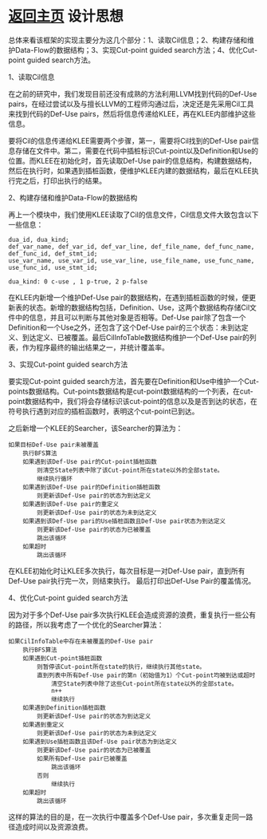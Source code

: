 [返回主页](../README.md)
设计思想
=========================
总体来看该框架的实现主要分为这几个部分：1、读取Cil信息；2、构建存储和维护Data-Flow的数据结构；3、实现Cut-point guided search方法；4、优化Cut-point guided search方法。

1、读取Cil信息

在之前的研究中，我们发现目前还没有成熟的方法利用LLVM找到代码的Def-Use pairs，在经过尝试以及与擅长LLVM的工程师沟通过后，决定还是先采用Cil工具来找到代码的Def-Use pairs，然后将信息传递给KLEE，再在KLEE内部维护这些信息。

要将Cil的信息传递给KLEE需要两个步骤，第一，需要将Cil找到的Def-Use pair信息存储在文件中。第二，需要在代码中插桩标识Cut-point以及Definition和Use的位置。而KLEE在初始化时，首先读取Def-Use pair的信息结构，构建数据结构，然后在执行时，如果遇到插桩函数，便维护KLEE内建的数据结构，最后在KLEE执行完之后，打印出执行的结果。

2、构建存储和维护Data-Flow的数据结构

再上一个模块中，我们使用KLEE读取了Cil的信息文件，Cil信息文件大致包含以下一些信息：
```
dua_id, dua_kind;
def_var_name, def_var_id, def_var_line, def_file_name, def_func_name, def_func_id, def_stmt_id; 
use_var_name, use_var_id, use_var_line, use_file_name, use_func_name, use_func_id, use_stmt_id;

dua_kind: 0 c-use , 1 p-true, 2 p-false

```
在KLEE内新增一个维护Def-Use pair的数据结构，在遇到插桩函数的时候，便更新表的状态。新增的数据结构包括，Definition、Use，这两个数据结构存储Cil文件中的信息，并且可以判断与其他对象是否相等。Def-Use pair除了包含一个Definition和一个Use之外，还包含了这个Def-Use pair的三个状态：未到达定义、到达定义、已被覆盖。最后CilInfoTable数据结构维护一个Def-Use pair的列表，作为程序最终的输出结果之一，并统计覆盖率。

3、实现Cut-point guided search方法

要实现Cut-point guided search方法，首先要在Definition和Use中维护一个Cut-points数据结构。Cut-points数据结构是cut-point数据结构的一个列表，在cut-point数据结构中，我们将会存储标识该cut-point的信息以及是否到达的状态，在符号执行遇到对应的插桩函数时，表明这个cut-point已到达。

之后新增一个KLEE的Searcher，该Searcher的算法为：
```
如果目标Def-Use pair未被覆盖
    执行BFS算法
    如果遇到该Def-Use pair的Cut-point插桩函数
        则清空State列表中除了该Cut-point所在state以外的全部state。
        继续执行循环
    如果遇到该Def-Use pair的Definition插桩函数
        则更新该Def-Use pair的状态为到达定义
    如果遇到该Def-Use pair的重定义
        则更新该Def-Use pair的状态为未到达定义
    如果遇到该Def-Use pari的Use插桩函数且Def-Use pair状态为到达定义
        则更新该Def-Use pair的状态为已被覆盖
        跳出该循环
    如果超时
        跳出该循环
```
在KLEE初始化时让KLEE多次执行，每次目标是一对Def-Use pair，直到所有Def-Use pair执行完一次，则结束执行。
最后打印出Def-Use Pair的覆盖情况。

4、优化Cut-point guided search方法

因为对于多个Def-Use pair多次执行KLEE会造成资源的浪费，重复执行一些公有的路径，所以我考虑了一个优化的Searcher算法：
```
如果CilInfoTable中存在未被覆盖的Def-Use pair
    执行BFS算法
    如果遇到Cut-point插桩函数
        则暂停该Cut-point所在state的执行，继续执行其他state。
        直到列表中所有Def-Use pair的第n（初始值为1）个Cut-point均被到达或超时
            清空State列表中除了这些Cut-point所在state以外的全部state。
            n++
            继续执行
    如果遇到Definition插桩函数
        则更新该Def-Use pair的状态为到达定义
    如果遇到重定义
        则更新该Def-Use pair的状态为未到达定义
    如果遇到Use插桩函数且该Def-Use pair状态为到达定义
        则更新该Def-Use pair的状态为已被覆盖
        如果所有Def-Use pair已被覆盖
            跳出该循环
        否则
            继续执行
    如果超时
        跳出该循环
```
这样的算法的目的是，在一次执行中覆盖多个Def-Use pair，多次重复走同一路径造成时间以及资源浪费。
